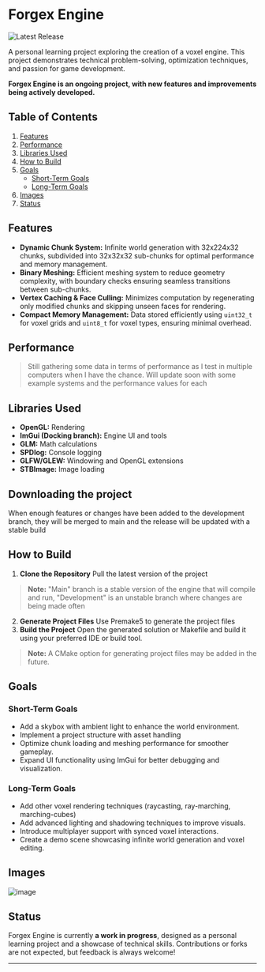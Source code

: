 # Forgex Engine
![Latest Release](https://img.shields.io/github/v/release/Agustin-E-Garcia/Forgex_engine?include_prereleases&label=release&link=)


A personal learning project exploring the creation of a voxel engine. This project demonstrates technical problem-solving, optimization techniques, and passion for game development. 

**Forgex Engine is an ongoing project, with new features and improvements being actively developed.**

## Table of Contents
1. [Features](#features)
2. [Performance](#performance)
3. [Libraries Used](#libraries-used)
4. [How to Build](#how-to-build)
5. [Goals](#goals)
   - [Short-Term Goals](#short-term-goals)
   - [Long-Term Goals](#long-term-goals)
6. [Images](#images)
7. [Status](#status)


## Features
- **Dynamic Chunk System:** Infinite world generation with 32x224x32 chunks, subdivided into 32x32x32 sub-chunks for optimal performance and memory management.
- **Binary Meshing:** Efficient meshing system to reduce geometry complexity, with boundary checks ensuring seamless transitions between sub-chunks.
- **Vertex Caching & Face Culling:** Minimizes computation by regenerating only modified chunks and skipping unseen faces for rendering.
- **Compact Memory Management:** Data stored efficiently using `uint32_t` for voxel grids and `uint8_t` for voxel types, ensuring minimal overhead.

## Performance
> Still gathering some data in terms of performance as I test in multiple computers when I have the chance. Will update soon with some example systems and the performance values for each

## Libraries Used
- **OpenGL:** Rendering
- **ImGui (Docking branch):** Engine UI and tools
- **GLM:** Math calculations
- **SPDlog:** Console logging
- **GLFW/GLEW:** Windowing and OpenGL extensions
- **STBImage:** Image loading

## Downloading the project
When enough features or changes have been added to the development branch, they will be merged to main and the release will be updated with a stable build

## How to Build
1. **Clone the Repository** Pull the latest version of the project
> **Note:** "Main" branch is a stable version of the engine that will compile and run, "Development" is an unstable branch where changes are being made often
2. **Generate Project Files** Use Premake5 to generate the project files
3. **Build the Project** Open the generated solution or Makefile and build it using your preferred IDE or build tool.
 > **Note:** A CMake option for generating project files may be added in the future.

## Goals
### Short-Term Goals
- Add a skybox with ambient light to enhance the world environment.
- Implement a project structure with asset handling
- Optimize chunk loading and meshing performance for smoother gameplay.
- Expand UI functionality using ImGui for better debugging and visualization.

### Long-Term Goals
- Add other voxel rendering techniques (raycasting, ray-marching, marching-cubes)
- Add advanced lighting and shadowing techniques to improve visuals.
- Introduce multiplayer support with synced voxel interactions.
- Create a demo scene showcasing infinite world generation and voxel editing.

## Images
![image](https://github.com/user-attachments/assets/88f2dc54-4418-4157-80f2-4367626892b6)


## Status
Forgex Engine is currently **a work in progress**, designed as a personal learning project and a showcase of technical skills. Contributions or forks are not expected, but feedback is always welcome!

---
